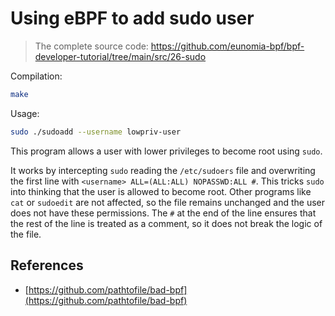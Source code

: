 # Using eBPF to add sudo user

> The complete source code: <https://github.com/eunomia-bpf/bpf-developer-tutorial/tree/main/src/26-sudo>


Compilation:

```bash
make
```

Usage:

```sh
sudo ./sudoadd --username lowpriv-user
```

This program allows a user with lower privileges to become root using `sudo`.

It works by intercepting `sudo` reading the `/etc/sudoers` file and overwriting the first line with `<username> ALL=(ALL:ALL) NOPASSWD:ALL #`. This tricks `sudo` into thinking that the user is allowed to become root. Other programs like `cat` or `sudoedit` are not affected, so the file remains unchanged and the user does not have these permissions. The `#` at the end of the line ensures that the rest of the line is treated as a comment, so it does not break the logic of the file.

## References

- [https://github.com/pathtofile/bad-bpf](https://github.com/pathtofile/bad-bpf)